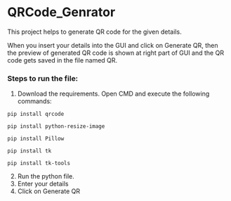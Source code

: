 # QRCode_Genrator

This project helps to generate QR code for the given details.<br>

When you insert your details into the GUI and click on Generate QR, then the preview of generated QR code is shown at right part of GUI and the QR code gets saved in the file named QR.

### Steps to run the file:

1. Download the requirements. Open CMD and execute the following commands:
  ```
  pip install qrcode
  ```
  ```
  pip install python-resize-image
  ```
  ```
  pip install Pillow
  ```
  ```
  pip install tk
  ```
  ```
  pip install tk-tools
  ```
2. Run the python file.
3. Enter your details
4. Click on Generate QR
